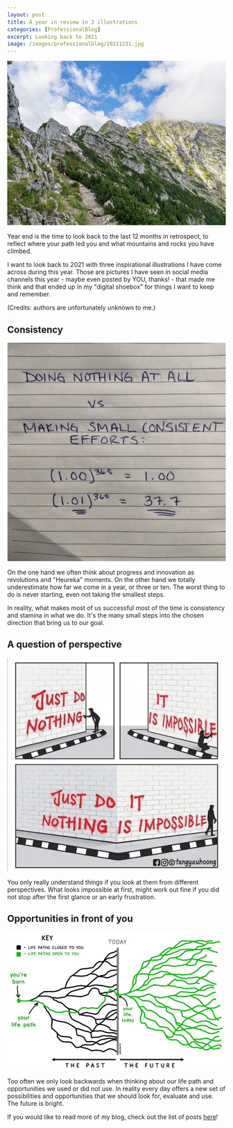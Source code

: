 ```yaml
---
layout: post
title: A year in review in 3 illustrations
categories: [ProfessionalBlog]
excerpt: Looking back to 2021
image: /images/professionalblog/20211231.jpg
---
```


![Jakob’s Professional blog](../images/professionalblog/20211231.jpg)

Year end is the time to look back to the last 12 months in retrospect, to reflect where your path led you and what mountains and rocks you have climbed.

I want to look back to 2021 with three inspirational illustrations I have come across during this year. Those are pictures I have seen in social media channels this year - maybe even posted by YOU, thanks! - that made me think and that ended up in my "digital shoebox" for things I want to keep and remember.

(Credits: authors are unfortunately unknown to me.)

## Consistency

![Consistency](../images/professionalblog/20211231_1.png)

On the one hand we often think about progress and innovation as revolutions and "Heureka" moments. On the other hand we totally underestimate how far we come in a year, or three or ten. The worst thing to do is never starting, even not taking the smallest steps.

In reality, what makes most of us successful most of the time is consistency and stamina in what we do. It's the many small steps into the chosen direction that bring us to our goal.

## A question of perspective

![A question of perspective](../images/professionalblog/20211231_2.jpg)

You only really understand things if you look at them from different perspectives. What looks impossible at first, might work out fine if you did not stop after the first glance or an early frustration.

## Opportunities in front of you

![Opportunities in front of you](../images/professionalblog/20211231_3.jpg)

Too often we only look backwards when thinking about our life path and opportunities we used or did not use. In reality every day offers a new set of possibilities and opportunities that we should look for, evaluate and use. The future is bright. 




If you would like to read more of my blog, check out the list of posts [here](../work#professional-blog)!